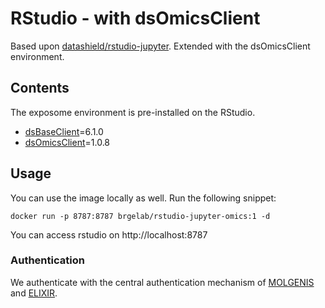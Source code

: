 # RStudio - with dsOmicsClient
Based upon [datashield/rstudio-jupyter](https://hub.docker.com/r/datashield/rstudio-jupyter). Extended with the dsOmicsClient environment.

## Contents
The exposome environment is pre-installed on the RStudio.
- [dsBaseClient](https://github.com/datashield/dsBaseClient/tree/6.1.0)=6.1.0
- [dsOmicsClient](https://github.com/isglobal-brge/dsOmicsClient/tree/1.0.8)=1.0.8

## Usage
You can use the image locally as well. Run the following snippet:

`docker run -p 8787:8787 brgelab/rstudio-jupyter-omics:1 -d`

You can access rstudio on http://localhost:8787

### Authentication
We authenticate with the central authentication mechanism of [MOLGENIS](https://molgenis.org) and [ELIXIR](https://elixir-europe.org/services/compute/aai).